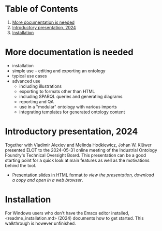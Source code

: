 
# Table of Contents

1.  [More documentation is needed](#orga0fa3c9)
2.  [Introductory presentation, 2024](#org93aa23c)
3.  [Installation](#org5cc8923)



<a id="orga0fa3c9"></a>

# More documentation is needed

-   installation
-   simple use &#x2013; editing and exporting an ontology
-   typical use cases
-   advanced use
    -   including illustrations
    -   exporting to formats other than HTML
    -   including SPARQL queries and generating diagrams
    -   reporting and QA
    -   use in a "modular" ontology with various imports
    -   integrating templates for generated ontology content


<a id="org93aa23c"></a>

# Introductory presentation, 2024

Together with Vladimir Alexiev and Melinda Hodkiewicz, Johan W. Klüwer presented ELOT to the 2024-05-31 online meeting of the Industrial Ontology Foundry's Technical Oversight Board.
This presentation can be a good starting point for a quick look at main features as well as the motivations behind the tool.

-   [Presentation slides in HTML format](20240525T181908--elot-presented-to-iof-tob__elot_emacs_iof.html) *to view the presentation, download a copy and open in a web browser*.


<a id="org5cc8923"></a>

# Installation

For Windows users who don't have the Emacs editor installed, <readme_installation.md> (2024) documents how to get started. This walkthrough is however unfinished.

